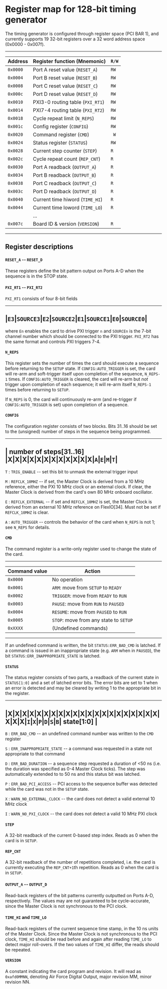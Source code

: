Register map for 128-bit timing generator
=========================================

The timing generator is configured through register space (PCI BAR 1), and currently
supports 19 32-bit registers over a 32 word address space (0x0000 - 0x007f).

-------------------------------------------------------
|  Address | Register function (Mnemonic)     | `R/W` |
|----------|----------------------------------|-------|
| `0x0000` | Port A reset value (`RESET_A`)   |  `RW` |
| `0x0004` | Port B reset value (`RESET_B`)   |  `RW` |
| `0x0008` | Port C reset value (`RESET_C`)   |  `RW` |
| `0x000c` | Port D reset value (`RESET_D`)   |  `RW` |
| `0x0010` | PXI3-0 routing table (`PXI_RT1`) |  `RW` |
| `0x0014` | PXI7-4 routing table (`PXI_RT2`) |  `RW` |
| `0x0018` | Cycle repeat limit (`N_REPS`)    |  `RW` |
| `0x001c` | Config register (`CONFIG`)       |  `RW` |
| `0x0020` | Command register (`CMD`)         |  ` W` |
| `0x0024` | Status register (`STATUS`)       |  `RW` |
| `0x0028` | Current step counter (`STEP`)    |  `R ` |
| `0x002c` | Cycle repeat count (`REP_CNT`)   |  `R ` |
| `0x0030` | Port A readback (`OUTPUT_A`)     |  `R ` |
| `0x0034` | Port B readback (`OUTPUT_B`)     |  `R ` |
| `0x0038` | Port C readback (`OUTPUT_C`)     |  `R ` |
| `0x003c` | Port D readback (`OUTPUT_D`)     |  `R ` |
| `0x0040` | Current time hiword (`TIME_HI`)  |  `R ` |
| `0x0044` | Current time loword (`TIME_LO`)  |  `R ` |
|          |             ...                  |       |
| `0x007c` | Board ID & version (`VERSION`)   |  `R ` |
-------------------------------------------------------

Register descriptions
---------------------

#### `RESET_A` -- `RESET_D`

These registers define the bit pattern output on Ports A-D when the sequence is in the
STOP state.

#### `PXI_RT1` -- `PXI_RT2`

`PXI_RT1` consists of four 8-bit fields

-------------------------------------------------------------
|`E3`|`SOURCE3`|`E2`|`SOURCE2`|`E1`|`SOURCE1`|`E0`|`SOURCE0`|
-------------------------------------------------------------

where `En` enables the card to drive PXI trigger `n` and `SOURCEn` is the 7-bit channel
number which should be connected to the PXI trigger. `PXI_RT2` has the same format
and controls PXI triggers 7-4.

#### `N_REPS`

This register sets the number of times the card should execute a sequence before
returning to the `SETUP` state. If `CONFIG:AUTO_TRIGGER` is set, the card will
re-arm and soft-trigger itself upon completion of the sequence, `N_REPS-1` times.
If `CONFIG:AUTO_TRIGGER` is cleared, the card will re-arm but *not* trigger upon
completion of each sequence; it will re-arm itself `N_REPS-1` times before returning
to `SETUP`.

If `N_REPS` is 0, the card will continuously re-arm (and re-trigger if
`CONFIG:AUTO_TRIGGER` is set) upon completion of a sequence.

#### `CONFIG`

The configuration register consists of two blocks. Bits 31..16 should be set to the
(unsigned) number of steps in the sequence being programmed.

-----------------------------------------------------------
| number of steps[31..16] |X|X|X|X|X|X|X|X|X|X|X|X|`A`|`E`|`M`|`T`|
-----------------------------------------------------------

`T`
:   `TRIG_ENABLE` -- set this bit to unmask the external trigger input

`M`
:   `REFCLK_10MHZ` -- if set, the Master Clock is derived from a 10 MHz
    reference, either the PXI 10 MHz clock or an external clock. If clear,
    the Master Clock is derived from the card's own 80 MHz onboard oscillator.

`E`
:   `REFCLK_EXTERNAL` -- if set and `REFCLK_10MHZ` is set, the Master Clock
    is derived from an external 10 MHz reference on FlexIO\[34]. Must not
    be set if `REFCLK_10MHZ` is clear.

`A`
:   `AUTO_TRIGGER` -- controls the behavior of the card when `N_REPS` is not 1;
    see `N_REPS` for details.

#### `CMD`

The command register is a write-only register used to change the state of the card.

----------------------------------------------------------
| Command value | Action                                 |
|---------------|----------------------------------------|
|      `0x0000` | No operation                           |
|      `0x0001` | `ARM`: move from `SETUP` to `READY`    |
|      `0x0002` | `TRIGGER`: move from `READY` to `RUN`  |
|      `0x0003` | `PAUSE`: move from `RUN` to `PAUSED`   |
|      `0x0004` | `RESUME`: move from `PAUSED` to `RUN`  |
|      `0x0005` | `STOP`: move from any state to `SETUP` |
|      `0xXXXX` | (Undefined commands)                   |
----------------------------------------------------------

If an undefined command is written, the bit `STATUS:ERR_BAD_CMD` is latched. If
a command is issued in an inappropriate state (e.g. `ARM` when in `PAUSED`),
the bit `STATUS:ERR_INAPPROPRIATE_STATE` is latched.

#### `STATUS`

The status register consists of two parts, a readback of the current state in
`STATUS[1:0]` and a set of latched error bits. The error bits are set to 1 when
an error is detected and may be cleared by writing 1 to the appropriate bit
in the register.

----------------------------------------------------------------------------------
|X|X|X|X|X|X|X|X|X|X|X|X|X|X|X|X|X|X|X|X|X|X|X|X|`I`|`X`|`P`|`D`|`S`|`B`| state[1:0] |
----------------------------------------------------------------------------------

`B`
:   `ERR_BAD_CMD` -- an undefined command number was written to the `CMD` register

`S`
:   `ERR_INAPPROPRIATE_STATE` -- a command was requested in a state not appropriate
    to that command

`D`
:   `ERR_BAD_DURATION` -- a sequence step requested a duration of &lt;50 ns (i.e. the
    duration was specified as 0-4 Master Clock ticks). The step was automatically
    extended to to 50 ns and this status bit was latched.

`P`
:   `ERR_BAD_PCI_ACCESS` -- PCI access to the sequence buffer was detected while the
    card was not in the `SETUP` state.

`X`
:   `WARN_NO_EXTERNAL_CLOCK` -- the card does not detect a valid external 10 MHz clock

`I`
:   `WARN_NO_PXI_CLOCK` -- the card does not detect a valid 10 MHz PXI clock

#### `STEP`

A 32-bit readback of the current 0-based step index. Reads as 0 when the card is
in `SETUP`.

#### `REP_CNT`

A 32-bit readback of the number of repetitions completed, i.e. the card is currently
executing the `REP_CNT+1`th repetition. Reads as 0 when the card is in `SETUP`.

#### `OUTPUT_A` -- `OUTPUT_D`

Read-back registers of the bit patterns currently outputted on Ports A-D, respectively. The
values may are not guaranteed to be cycle-accurate, since the Master Clock is not synchronous
to the PCI clock.

#### `TIME_HI` and `TIME_LO`

Read-back registers of the current sequence time stamp, in the 10 ns units of the Master Clock.
Since the Master Clock is not synchronous to the PCI clock, `TIME_HI` should be read before
and again after reading `TIME_LO` to detect major roll-overs. If the two values of `TIME_HI`
differ, the reads should be repeated.

#### `VERSION`

A constant indicating the card program and revision. It will read as `0xafd0MMNN`, denoting
Air Force Digital Output, major revision MM, minor revision NN.

